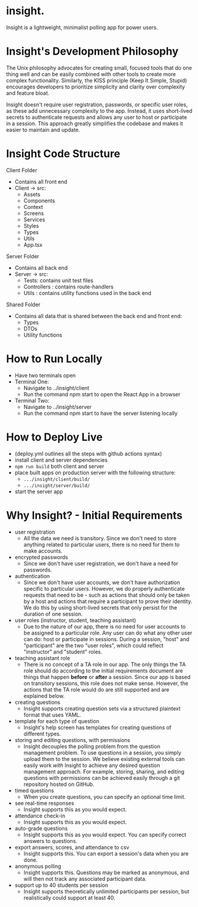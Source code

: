 # insight.

Insight is a lightweight, minimalist polling app for power users.

# Insight's Development Philosophy

The Unix philosophy advocates for creating small, focused tools that do one thing well and can be easily combined with other tools to create more complex functionality. Similarly, the KISS principle (Keep It Simple, Stupid) encourages developers to prioritize simplicity and clarity over complexity and feature bloat.

Insight doesn't require user registration, passwords, or specific user roles, as these add unnecessary complexity to the app. Instead, it uses short-lived secrets to authenticate requests and allows any user to host or participate in a session. This approach greatly simplifies the codebase and makes it easier to maintain and update.

# Insight Code Structure

Client Folder

- Contains all front end
- Client -> src:
  - Assets
  - Components
  - Context
  - Screens
  - Services
  - Styles
  - Types
  - Utils
  - App.tsx

Server Folder

- Contains all back end
- Server -> src:
  - Tests: contains unit test files
  - Controllers : contains route-handlers
  - Utils : contains utility functions used in the back end

Shared Folder

- Contains all data that is shared between the back end and front end:
  - Types
  - DTOs
  - Utility functions

# How to Run Locally

- Have two terminals open
- Terminal One:
  - Navigate to ../insight/client
  - Run the command npm start to open the React App in a browser
- Terminal Two:
  - Navigate to ../insight/server
  - Run the command npm start to have the server listening locally

# How to Deploy Live

- (deploy.yml outlines all the steps with github actions syntax)
- install client and server dependencies
- `npm run build` both client and server
- place built apps on production server with the following structure:
  - `.../insight/client/build/`
  - `.../insight/server/build/`
- start the server app

# Why Insight? - Initial Requirements

- user registration
  - All the data we need is transitory. Since we don't need to store anything related to particular users, there is no need for them to make accounts.
- encrypted passwords
  - Since we don't have user registration, we don't have a need for passwords.
- authentication
  - Since we don't have user accounts, we don't have authorization specific to particular users. However, we do properly authenticate requests that need to be - such as actions that should only be taken by a host and actions that require a participant to prove their identity. We do this by using short-lived secrets that only persist for the duration of one session.
- user roles (instructor, student, teaching assistant)
  - Due to the nature of our app, there is no need for user accounts to be assigned to a particular role. Any user can do what any other user can do: host or participate in sessions. During a session, "host" and "participant" are the two "user roles", which could reflect "instructor" and "student" roles.
- teaching assistant role
  - There is no concept of a TA role in our app. The only things the TA role should do according to the initial requirements document are things that happen **before** or **after** a session. Since our app is based on transitory sessions, this role does not make sense. However, the actions that the TA role would do are still supported and are explained below.
- creating questions
  - Insight supports creating question sets via a structured plaintext format that uses YAML.
- template for each type of question
  - Insight's help screen has templates for creating questions of different types.
- storing and editing questions, with permissions
  - Insight decouples the polling problem from the question management problem. To use questions in a session, you simply upload them to the session. We believe existing external tools can easily work _with_ Insight to achieve any desired question management approach. For example, storing, sharing, and editing questions with permissions can be achieved easily through a git repository hosted on GitHub.
- timed questions
  - When you create questions, you can specify an optional time limit.
- see real-time responses
  - Insight supports this as you would expect.
- attendance check-in
  - Insight supports this as you would expect.
- auto-grade questions
  - Insight supports this as you would expect. You can specify correct answers to questions.
- export answers, scores, and attendance to csv
  - Insight supports this. You can export a session's data when you are done.
- anonymous polling
  - Insight supports this. Questions may be marked as anonymous, and will then not track any associated participant data.
- support up to 40 students per session
  - Insight supports theoretically unlimited participants per session, but realistically could support at least 40.
